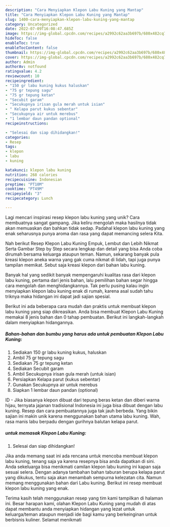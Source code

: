 ```yaml
---
description: "Cara Menyiapkan Klepon Labu Kuning yang Mantap"
title: "Cara Menyiapkan Klepon Labu Kuning yang Mantap"
slug: 1400-cara-menyiapkan-klepon-labu-kuning-yang-mantap
category: Uncategorized
date: 2022-07-09T16:08:47.685Z
image: https://img-global.cpcdn.com/recipes/a2992c62aa3b697b/680x482cq70/klepon-labu-kuning-foto-resep-utama.jpg
hideToc: false
enableToc: true
enableTocContent: false
thumbnail: https://img-global.cpcdn.com/recipes/a2992c62aa3b697b/680x482cq70/klepon-labu-kuning-foto-resep-utama.jpg
cover: https://img-global.cpcdn.com/recipes/a2992c62aa3b697b/680x482cq70/klepon-labu-kuning-foto-resep-utama.jpg
author: Admin
authorAv: notfound
ratingvalue: 4.2
reviewcount: 10
recipeingredient:
- "150 gr labu kuning kukus haluskan"
- "75 gr tepung sagu"
- "75 gr tepung ketan"
- "Secubit garam"
- "Secukupnya irisan gula merah untuk isian"
- " Kelapa parut kukus sebentar"
- "Secukupnya air untuk merebus"
- "1 lembar daun pandan optional"
recipeinstructions:

- "Selesai dan siap dihidangkan!"
categories:
- Resep
tags:
- klepon
- labu
- kuning

katakunci: klepon labu kuning 
nutrition: 268 calories
recipecuisine: Indonesian
preptime: "PT10M"
cooktime: "PT49M"
recipeyield: "3"
recipecategory: Lunch

---
```





Lagi mencari inspirasi resep klepon labu kuning yang unik? Cara membuatnya sangat gampang. Jika keliru mengolah maka hasilnya tidak akan memuaskan dan bahkan tidak sedap. Padahal klepon labu kuning yang enak seharusnya punya aroma dan rasa yang dapat memancing selera Kita.





Nah berikut Resep Klepon Labu Kuning Empuk, Lembut dan Lebih Nikmat Serta Gambar Step by Step secara lengkap dan detail yang bisa Anda coba dirumah bersama keluarga ataupun teman. Namun, sekarang banyak pula kreasi klepon aneka warna yang gak cuma nikmat di lidah, tapi juga punya tampilan memikat. Sebut saja kreasi klepon dari bahan labu kuning.

Banyak hal yang sedikit banyak mempengaruhi kualitas rasa dari klepon labu kuning, pertama dari jenis bahan, lalu pemilihan bahan segar hingga cara mengolah dan menghidangkannya. Tak perlu pusing kalau ingin menyiapkan klepon labu kuning enak di rumah, karena asal sudah tahu triknya maka hidangan ini dapat jadi sajian spesial.






Berikut ini ada beberapa cara mudah dan praktis untuk membuat klepon labu kuning yang siap dikreasikan. Anda bisa membuat Klepon Labu Kuning memakai 8 jenis bahan dan 0 tahap pembuatan. Berikut ini langkah-langkah dalam menyiapkan hidangannya.

<!--inarticleads1-->

##### Bahan-bahan dan bumbu yang harus ada untuk pembuatan Klepon Labu Kuning:

1. Sediakan 150 gr labu kuning kukus, haluskan
1. Ambil 75 gr tepung sagu
1. Sediakan 75 gr tepung ketan
1. Sediakan Secubit garam
1. Ambil Secukupnya irisan gula merah (untuk isian)
1. Persiapkan  Kelapa parut (kukus sebentar)
1. Gunakan Secukupnya air untuk merebus
1. Siapkan 1 lembar daun pandan (optional)


ID - Jika biasanya klepon dibuat dari tepung beras ketan dan diberi warna hijau, ternyata jajanan tradisional Indonesia ini juga bisa dibuat dengan labu kuning. Resep dan cara pembuatannya juga tak jauh berbeda. Yang bikin sajian ini makin unik karena menggunakan bahan utama labu kuning. Wah, rasa manis labu berpadu dengan gurihnya balutan kelapa parut. 

<!--inarticleads2-->

#####  untuk memasak Klepon Labu Kuning:


1. Selesai dan siap dihidangkan!

Jika anda memang saat ini ada rencana untuk mencoba membuat klepon labu kuning, tenang saja ya karena resepnya bisa anda dapatkan di sini. Anda sekeluarga bisa menikmati camilan klepon labu kuning ini kapan saja sesuai selera. Dengan adanya tambahan bahan taburan berupa kelapa parut yang dikukus, tentu saja akan menambah sempurna kelezatan cita. Namun memang menggunakan bahan dari Labu kuning. Berikut ini resep membuat klepon labu kuning yang enak. 

Terima kasih telah menggunakan resep yang tim kami tampilkan di halaman ini. Besar harapan kami, olahan Klepon Labu Kuning yang mudah di atas dapat membantu anda menyiapkan hidangan yang lezat untuk keluarga/teman ataupun menjadi ide bagi kamu yang berkeinginan untuk berbisnis kuliner. Selamat menikmati
